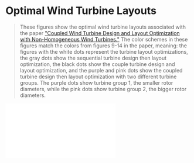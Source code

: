 # Optimal Wind Turbine Layouts
> These figures show the optimal wind turbine layouts associated with the paper ["Coupled Wind Turbine Design and Layout Optimization with Non-Homogeneous Wind Turbines."](../../newest-paper.pdf) The color schemes in these figures match the colors from figures 9-14 in the paper, meaning: the figures with the white dots represent the turbine layout optimizations, the gray dots show the sequential turbine design then layout optimization, the black dots show the couple turbine design and layout optimization, and the purple and pink dots show the coupled turbine design then layout optimization with two different turbine groups. The purple dots show turbine group 1, the smaller rotor diameters, while the pink dots show turbine group 2, the bigger rotor diameters.

![](CircleLayoutL_0_075.pdf?raw=true)
